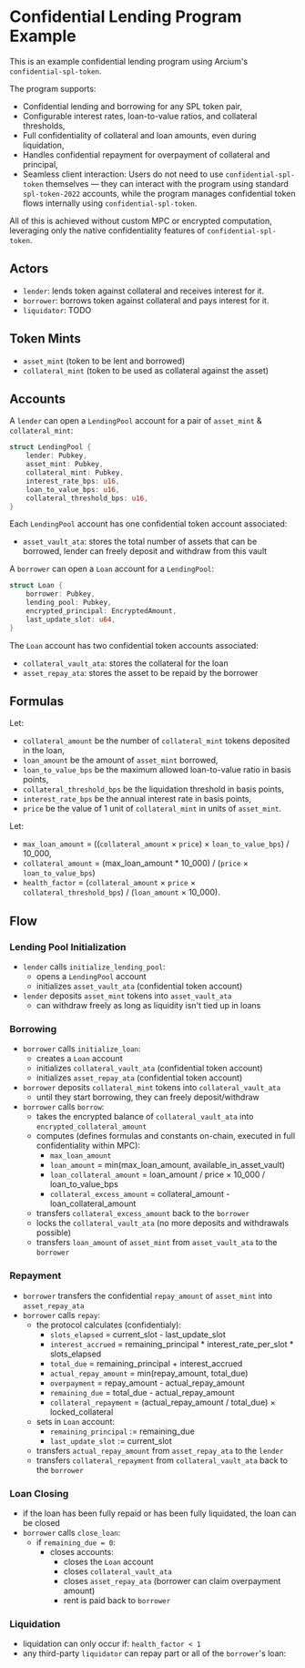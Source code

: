 # Confidential Lending Program Example

This is an example confidential lending program using Arcium's `confidential-spl-token`.

The program supports:
- Confidential lending and borrowing for any SPL token pair,
- Configurable interest rates, loan-to-value ratios, and collateral thresholds,
- Full confidentiality of collateral and loan amounts, even during liquidation,
- Handles confidential repayment for overpayment of collateral and principal,
- Seamless client interaction: Users do not need to use `confidential-spl-token` themselves — they can interact with the program using standard `spl-token-2022` accounts, while the program manages confidential token flows internally using `confidential-spl-token`.

All of this is achieved without custom MPC or encrypted computation, leveraging only the native confidentiality features of `confidential-spl-token`.

## Actors
- `lender`: lends token against collateral and receives interest for it.
- `borrower`: borrows token against collateral and pays interest for it.
- `liquidator`: TODO

## Token Mints
- `asset_mint` (token to be lent and borrowed)
- `collateral_mint` (token to be used as collateral against the asset)

## Accounts
A `lender` can open a `LendingPool` account for a pair of `asset_mint` & `collateral_mint`:
```rust
struct LendingPool {
    lender: Pubkey,
    asset_mint: Pubkey,
    collateral_mint: Pubkey,
    interest_rate_bps: u16,
    loan_to_value_bps: u16,
    collateral_threshold_bps: u16,
}
```
Each `LendingPool` account has one confidential token account associated:
- `asset_vault_ata`: stores the total number of assets that can be borrowed, lender can freely deposit and withdraw from this vault

A `borrower` can open a `Loan` account for a `LendingPool`:
```rust
struct Loan {
    borrower: Pubkey,
    lending_pool: Pubkey,
    encrypted_principal: EncryptedAmount,
    last_update_slot: u64,
}
```

The `Loan` account has two confidential token accounts associated:
- `collateral_vault_ata`: stores the collateral for the loan
- `asset_repay_ata`: stores the asset to be repaid by the borrower

## Formulas

Let:

- `collateral_amount` be the number of `collateral_mint` tokens deposited in the loan,
- `loan_amount` be the amount of `asset_mint` borrowed,
- `loan_to_value_bps` be the maximum allowed loan-to-value ratio in basis points,
- `collateral_threshold_bps` be the liquidation threshold in basis points,
- `interest_rate_bps` be the annual interest rate in basis points,
- `price` be the value of 1 unit of `collateral_mint` in units of `asset_mint`.

Let:

- `max_loan_amount` = ((`collateral_amount` × `price`) × `loan_to_value_bps`) / 10_000,
- `collateral_amount` = (max_loan_amount * 10_000) / (`price` × `loan_to_value_bps`)
- `health_factor` = (`collateral_amount` × `price` × `collateral_threshold_bps`) / (`loan_amount` × 10_000).

## Flow

### Lending Pool Initialization
- `lender` calls `initialize_lending_pool`:
    - opens a `LendingPool` account
    - initializes `asset_vault_ata` (confidential token account)
- `lender` deposits `asset_mint` tokens into `asset_vault_ata`
    - can withdraw freely as long as liquidity isn't tied up in loans

### Borrowing
- `borrower` calls `initialize_loan`:
    - creates a `Loan` account
    - initializes `collateral_vault_ata` (confidential token account)
    - initializes `asset_repay_ata` (confidential token account)
- `borrower` deposits `collateral_mint` tokens into `collateral_vault_ata`
    - until they start borrowing, they can freely deposit/withdraw
- `borrower` calls `borrow`:
    - takes the encrypted balance of `collateral_vault_ata` into `encrypted_collateral_amount`
    - computes (defines formulas and constants on-chain, executed in full confidentiality within MPC):
        - `max_loan_amount`
        - `loan_amount` = min(max_loan_amount, available_in_asset_vault)
        - `loan_collateral_amount` = loan_amount / price × 10_000 / loan_to_value_bps
        - `collateral_excess_amount` = collateral_amount - loan_collateral_amount
    - transfers `collateral_excess_amount` back to the `borrower`
    - locks the `collateral_vault_ata` (no more deposits and withdrawals possible)
    - transfers `loan_amount` of `asset_mint` from `asset_vault_ata` to the `borrower`

### Repayment
- `borrower` transfers the confidential `repay_amount` of `asset_mint` into `asset_repay_ata`
- `borrower` calls `repay`:
    - the protocol calculates (confidentialy):
        - `slots_elapsed` = current_slot - last_update_slot
        - `interest_accrued` = remaining_principal * interest_rate_per_slot * slots_elapsed
        - `total_due` = remaining_principal + interest_accrued
        - `actual_repay_amount` = min(repay_amount, total_due)
        - `overpayment` = repay_amount - actual_repay_amount
        - `remaining_due` = total_due - actual_repay_amount
        - `collateral_repayment` = (actual_repay_amount / total_due) × locked_collateral
    - sets in `Loan` account:
        - `remaining_principal` := remaining_due
        - `last_update_slot` := current_slot
    - transfers `actual_repay_amount` from `asset_repay_ata` to the `lender`
    - transfers `collateral_repayment` from `collateral_vault_ata` back to the `borrower`

### Loan Closing
- if the loan has been fully repaid or has been fully liquidated, the loan can be closed
- `borrower` calls `close_loan`:
    - if `remaining_due = 0`:
        - closes accounts:
            - closes the `Loan` account
            - closes `collateral_vault_ata`
            - closes `asset_repay_ata` (borrower can claim overpayment amount)
            - rent is paid back to `borrower`

### Liquidation
- liquidation can only occur if: `health_factor < 1`
- any third-party `liquidator` can repay part or all of the `borrower`'s loan: